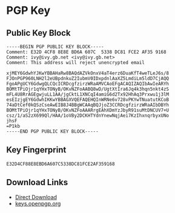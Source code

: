 # PGP Key

## Public Key Block

    -----BEGIN PGP PUBLIC KEY BLOCK-----
    Comment: E32D 4CF8 8E8E BD6A 607C  5338 DC81 FCE2 AF35 9168
    Comment: ivy@ivy.gb.net <ivy@ivy.gb.net>
    Comment: This address will reject unencrypted email

    xjMEY6GdwhYJKwYBBAHaRw8BAQdAZVkOnxV4aT4erz6DuaKfT4weTLeJ6s/8
    FJOnPGP960LNH2l2eUBpdnkuZ2IubmV0IDxpdnlAaXZ5LmdiLm5ldD7CjAQQ
    FgoAPgUCY6GdwgQLCQcICRDcgfzirzWRaAMVCAoEFgACAQIZAQIbAwIeARYh
    BOMtTPiOjr1qYHxTONyB/OKvNZFoAABQ8wD/UgtXtIra6Jq4k3hqn5nkt4zS
    mFL4U8RrAGEgwjuLL1AA/jgCktL1XNCqI4amiG6d2Tx92HhAq3Prxwu1j3lM
    esEIzjgEY6GdwhIKKwYBBAGXVQEFAQEHQInWRNe6v728vPKYwTNuatutKCoB
    74aDtCef0kQSzCseAwEIB8J4BBgWCAAqBQJjoZ3CCRDcgfzirzWRaAIbDBYh
    BOMtTPiOjr1qYHxTONyB/OKvNZFoAAARrgEAhXDmYzJbyR91suMtDNCUV7+U
    csz/1/aS2zX699Ql/HAA/1oVBy2DCKHTYdnYnewNqjAei7KzIhxnqrbyxUNo
    jhsF
    =P1kb
    -----END PGP PUBLIC KEY BLOCK-----

## Key Fingerprint

    E32D4CF88E8EBD6A607C5338DC81FCE2AF359168

## Download Links

- [Direct Download](./publickey.ivy@ivy.gb.net-e32d4cf88e8ebd6a607c5338dc81fce2af359168.asc)
- [keys.openpgp.org](https://keys.openpgp.org/search?q=E32D4CF88E8EBD6A607C5338DC81FCE2AF359168)
